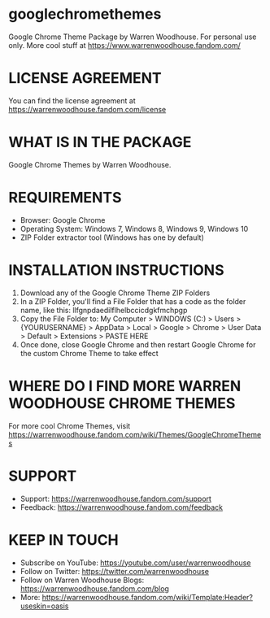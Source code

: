 # googlechromethemes
Google Chrome Theme Package by Warren Woodhouse. For personal use only. More cool stuff at https://www.warrenwoodhouse.fandom.com/

# LICENSE AGREEMENT
You can find the license agreement at https://warrenwoodhouse.fandom.com/license

# WHAT IS IN THE PACKAGE
Google Chrome Themes by Warren Woodhouse.

# REQUIREMENTS
* Browser: Google Chrome
* Operating System: Windows 7, Windows 8, Windows 9, Windows 10
* ZIP Folder extractor tool (Windows has one by default)

# INSTALLATION INSTRUCTIONS
1. Download any of the Google Chrome Theme ZIP Folders
2. In a ZIP Folder, you'll find a File Folder that has a code as the folder name, like this: llfgnpdaedilflhelbccicdgkfmchpgp
3. Copy the File Folder to: My Computer > WINDOWS (C:) > Users > {YOURUSERNAME} > AppData > Local > Google > Chrome > User Data > Default > Extensions > PASTE HERE
4. Once done, close Google Chrome and then restart Google Chrome for the custom Chrome Theme to take effect

# WHERE DO I FIND MORE WARREN WOODHOUSE CHROME THEMES
For more cool Chrome Themes, visit https://warrenwoodhouse.fandom.com/wiki/Themes/GoogleChromeThemes

# SUPPORT
* Support: https://warrenwoodhouse.fandom.com/support
* Feedback: https://warrenwoodhouse.fandom.com/feedback

# KEEP IN TOUCH
* Subscribe on YouTube: https://youtube.com/user/warrenwoodhouse
* Follow on Twitter: https://twitter.com/warrenwoodhouse
* Follow on Warren Woodhouse Blogs: https://warrenwoodhouse.fandom.com/blog
* More: https://warrenwoodhouse.fandom.com/wiki/Template:Header?useskin=oasis
